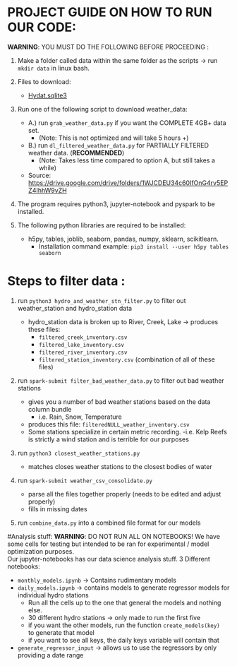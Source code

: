 # PROJECT GUIDE ON HOW TO RUN OUR CODE: 
**WARNING**: YOU MUST DO THE FOLLOWING BEFORE PROCEEDING :
1. Make a folder called data within the same folder as the scripts -> run `mkdir data` in linux bash.

2. Files to download: 
    - [Hydat.sqlite3](https://www.canada.ca/en/environment-climate-change/services/water-overview/quantity/monitoring/survey/data-products-services/national-archive-hydat.html)

3. Run one of the following script to download weather_data:
    - A.)  run `grab_weather_data.py` if you want the COMPLETE 4GB+ data set. 
        - (Note: This is not optimized and will take 5 hours +)
    - B.) run `dl_filtered_weather_data.py` for PARTIALLY FILTERED weather data. (**RECOMMENDED**)
        - (Note: Takes less time compared to option A, but still takes a while)
    - Source: https://drive.google.com/drive/folders/1WJCDEU34c60IfOnG4rv5EPZ4IhhW9vZH

4. The program requires python3, jupyter-notebook and pyspark to be installed. 

5. The following python libraries are required to be installed: 
    - h5py, tables, joblib, seaborn, pandas, numpy, sklearn, scikitlearn. 
        - Installation command example: `pip3 install --user h5py tables seaborn`

# Steps to filter data : 
1. run `python3 hydro_and_weather_stn_filter.py` to filter out weather_station and hydro_station data 
    - hydro_station data is broken up to River, Creek, Lake -> produces these files: 
        - `filtered_creek_inventory.csv`    
        - `filtered_lake_inventory.csv`
        - `filtered_river_inventory.csv`
        - `filtered_station_inventory.csv` (combination of all of these files)

2. run `spark-submit filter_bad_weather_data.py` to filter out bad weather stations 
    - gives you a number of bad weather stations based on the data column bundle 
        - i.e. Rain, Snow, Temperature
    - produces this file:  `filteredNULL_weather_inventory.csv`
    - Some stations specialize in certain metric recording. 
        -i.e. Kelp Reefs is strictly a wind station and is terrible for our purposes

3. run `python3 closest_weather_stations.py` 
    - matches closes weather stations to the closest bodies of water 

 4. run `spark-submit weather_csv_consolidate.py` 
    - parse all the files together properly (needs to be edited and adjust properly)
    - fills in missing dates 

5.  run `combine_data.py` into a combined file format for our models 

#Analysis stuff: 
**WARNING**: DO NOT RUN ALL ON NOTEBOOKS! We have some cells for testing but intended to be ran for experimental / model optimization purposes.  
Our jupyter-notebooks has our data science analysis stuff. 
3 Different notebooks: 
- `monthly_models.ipynb` -> Contains rudimentary models 
- `daily_models.ipynb` -> contains models to generate regressor models for individual hydro stations 
    - Run all the cells up to the one that general the models and nothing else. 
    - 30 different hydro stations -> only made to run the first five 
    - if you want the other models, run the function `create_models(key) ` to generate that model 
    - if you want to see all keys, the daily keys variable will contain that 
-  `generate_regressor_input` -> allows us to use the regressors by only providing a date range 



